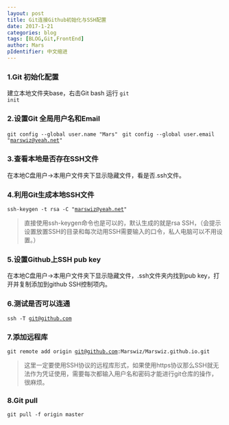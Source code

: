 ```yaml
---
layout: post
title: Git连接Github初始化与SSH配置
date: 2017-1-21
categories: blog
tags: [BLOG,Git,FrontEnd]
author: Mars
pIdentifier: 中文缩进
---
```


### 1.Git 初始化配置
建立本地文件夹base，右击Git bash 运行
<code class="solo">git init</code> 

### 2.设置Git 全局用户名和Email
<code class="solo">git config --global user.name "Mars" </code>
<code class="solo">git config --global user.email "marswiz@yeah.net"</code>

### 3.查看本地是否存在SSH文件
在本地C盘用户&rarr;本用户文件夹下显示隐藏文件，看是否.ssh文件。

### 4.利用Git生成本地SSH文件
<code class="solo">ssh-keygen -t rsa -C "marswiz@yeah.net"</code>
> 直接使用ssh-keygen命令也是可以的，默认生成的就是rsa SSH，（会提示设置放置SSH的目录和每次动用SSH需要输入的口令，私人电脑可以不用设置。）
### 5.设置Github上SSH pub key
在本地C盘用户&rarr;本用户文件夹下显示隐藏文件，.ssh文件夹内找到pub key，打开并复制添加到github SSH控制项内。

### 6.测试是否可以连通
<code class="solo">ssh -T git@github.com </code>

### 7.添加远程库
<code class="solo">git remote add origin git@github.com:Marswiz/Marswiz.github.io.git </code>
> 这里一定要使用SSH协议的远程库形式，如果使用https协议那么SSH就无法作为凭证使用，需要每次都输入用户名和密码才能进行git仓库的操作，很麻烦。
### 8.Git pull
<code class="solo">git pull -f origin master</code>
